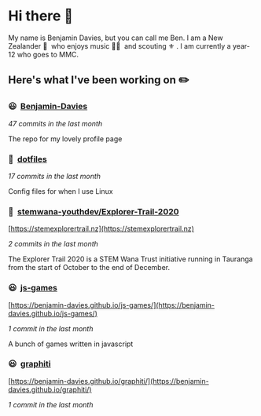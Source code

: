 # Hi there 👋

My name is Benjamin Davies, but you can call me Ben. I am a New Zealander 🥝 &nbsp;who enjoys music 🎸🎷 &nbsp;and scouting ⚜️ . I am currently a year-12 who goes to MMC.

## Here's what I've been working on ✏️


### 😃&nbsp; [Benjamin-Davies](https://github.com/Benjamin-Davies/Benjamin-Davies)

*47 commits in the last month*

The repo for my lovely profile page


### 🐧&nbsp; [dotfiles](https://github.com/Benjamin-Davies/dotfiles)

*17 commits in the last month*

Config files for when I use Linux


### 🤵&nbsp; [stemwana-youthdev/Explorer-Trail-2020](https://github.com/stemwana-youthdev/Explorer-Trail-2020)

[https://stemexplorertrail.nz](https://stemexplorertrail.nz)

*2 commits in the last month*

The Explorer Trail 2020 is a STEM Wana Trust initiative running in Tauranga from the start of October to the end of December.


### 😃&nbsp; [js-games](https://github.com/Benjamin-Davies/js-games)

[https://benjamin-davies.github.io/js-games/](https://benjamin-davies.github.io/js-games/)

*1 commit in the last month*

A bunch of games written in javascript


### 😃&nbsp; [graphiti](https://github.com/Benjamin-Davies/graphiti)

[https://benjamin-davies.github.io/graphiti/](https://benjamin-davies.github.io/graphiti/)

*1 commit in the last month*



